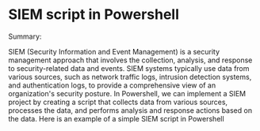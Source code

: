# SIEM script in Powershell

Summary:

SIEM (Security Information and Event Management) is a security management approach that involves the collection, analysis, and response to security-related data and events. SIEM systems typically use data from various sources, such as network traffic logs, intrusion detection systems, and authentication logs, to provide a comprehensive view of an organization's security posture.
In Powershell, we can implement a SIEM project by creating a script that collects data from various sources, processes the data, and performs analysis and response actions based on the data. Here is an example of a simple SIEM script in Powershell

